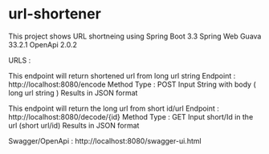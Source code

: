 # url-shortener

This project shows URL shortneing using 
Spring Boot 3.3 
Spring Web 
Guava 33.2.1
OpenApi 2.0.2


URLS :

This endpoint will return shortened url from long url string
Endpoint : http://localhost:8080/encode
Method Type : POST 
Input String with body ( long url string )
Results in JSON format

This endpoint will return the long url from short id/url
Endpoint : http://localhost:8080/decode/{id}
Method Type : GET 
Input short/Id in the url (short url/id)
Results in JSON format

Swagger/OpenApi : http://localhost:8080/swagger-ui.html 

 
